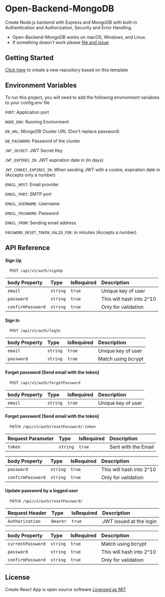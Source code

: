 # Open-Backend-MongoDB

Create Node.js backend with Express and MongoDB with built-in Authentication and Authorization, Security and Error Handling.

- Open-Backend-MongoDB works on macOS, Windows, and Linux.
- If something doesn't work please [file and issue](https://github.com/vishva-kalhara/open-backend-express-mongodb/issues)

## Getting Started

[Click here](https://github.com/vishva-kalhara/open-backend-express-mongodb/generate) to create a new repository based on this template

## Environment Variables

To run this project, you will need to add the following environment variables to your config.env file

`PORT`: Application port

`NODE_ENV`: Running Environment

`DB_URL`: MongoDB Cluster URL (Don't replace password)

`DB_PASSWORD`: Password of the cluster

`JWT_SECRET`: JWT Secret Key

`JWT_EXPIRES_IN`: JWT expiration date in (in days)

`JWT_COOKEI_EXPIRES_IN`: When sending JWT with a cookie, expiration date in (Accepts only a number)

`EMAIL_HOST`: Email provider

`EMAIL_PORT`: SMTP port

`EMAIL_USERNAME`: Username

`EMAIL_PASSWORD`: Password

`EMAIL_FROM`: Sending email address

`PASSWORD_RESET_TOKEN_VALID_FOR`: in minutes (Accepts a number)

## API Reference

#### Sign Up

```http
  POST /api/v1/auth/signUp
```

| body Property     | Type     | IsRequired | Description              |
| :---------------- | :------- | :--------- | :----------------------- |
| `email`           | `string` | `true`     | Unique key of user       |
| `password`        | `string` | `true`     | This will hash into 2^10 |
| `confirmPassword` | `string` | `true`     | Only for validation      |

#### Sign In

```http
  POST /api/v1/auth/logIn
```

| body Property | Type     | IsRequired | Description        |
| :------------ | :------- | :--------- | :----------------- |
| `email`       | `string` | `true`     | Unique key of user |
| `password`    | `string` | `true`     | Match using bcrypt |

#### Forget password [Send email with the token]

```http
  POST /api/v1/auth/forgotPassword
```

| body Property | Type     | IsRequired | Description        |
| :------------ | :------- | :--------- | :----------------- |
| `email`       | `string` | `true`     | Unique key of user |

#### Forget password [Send email with the token]

```http
  PATCH /api/v1/auth/resetPassword/:token
```

| Request Parameter | Type     | IsRequired | Description         |
| :---------------- | :------- | :--------- | :------------------ |
| `token`           | `string` | `true`     | Sent with the Email |

| body Property     | Type     | IsRequired | Description              |
| :---------------- | :------- | :--------- | :----------------------- |
| `password`        | `string` | `true`     | This will hash into 2^10 |
| `confirmPassword` | `string` | `true`     | Only for validation      |

#### Update password by a logged user

```http
  PATCH /api/v1/auth/resetPassword/
```

| Request Header  | Type     | IsRequired | Description             |
| :-------------- | :------- | :--------- | :---------------------- |
| `Authorization` | `Bearer` | `true`     | JWT issued at the login |

| body Property     | Type     | IsRequired | Description              |
| :---------------- | :------- | :--------- | :----------------------- |
| `currentPassword` | `string` | `true`     | Match using bcrypt       |
| `password`        | `string` | `true`     | This will hash into 2^10 |
| `confirmPassword` | `string` | `true`     | Only for validation      |

## License

Create React App is open source software [Licensed as MIT](https://github.com/vishva-kalhara/open-backend-express-mongodb/blob/master/License)
